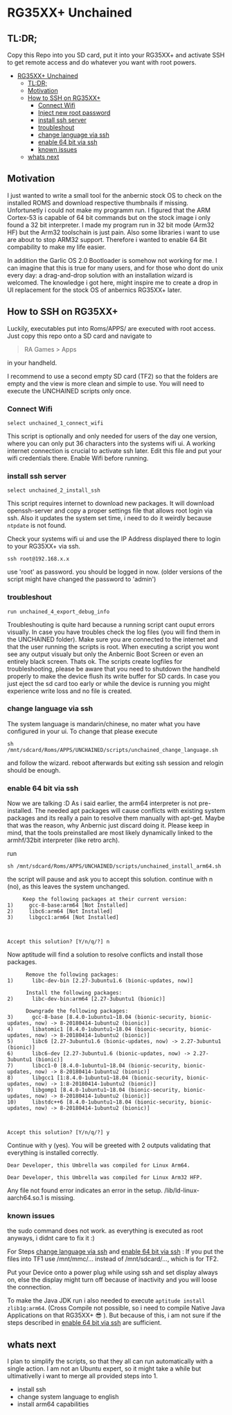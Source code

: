 # RG35XX+ Unchained

## TL:DR;
Copy this Repo into you SD card, put it into your RG35XX+ and activate SSH to get remote access and do whatever you want with root powers.

- [RG35XX+ Unchained](#rg35xx--unchained)
  * [TL:DR;](#tl-dr-)
  * [Motivation](#motivation)
  * [How to SSH on RG35XX+](#how-to-ssh-on-rg35xx-)
    + [Connect Wifi](#connect-wifi)
    + [Inject new root password](#inject-new-root-password)
    + [install ssh server](#install-ssh-server)
    + [troubleshout](#troubleshout)
    + [change language via ssh](#change-language-via-ssh)
    + [enable 64 bit via ssh](#enable-64-bit-via-ssh)
    + [known issues](#known-issues)
  * [whats next](#whats-next)

## Motivation
I just wanted to write a small tool for the anbernic stock OS to check on the installed ROMS and download respective thumbnails if missing. Unfortunetly i could not make my programm run. I figured that the ARM Cortex-53 is capable of 64 bit commands but on the stock image i only found a 32 bit interpreter. I made my program run in 32 bit mode (Arm32 HF) but the Arm32 toolschain is just pain. Also some libraries i want to use are about to stop ARM32 support. Therefore i wanted to enable 64 Bit compability to make my life easier.

In addition the Garlic OS 2.0 Bootloader is somehow not working for me. I can imagine that this is true for many users, and for those who dont do unix every day: a drag-and-drop solution with an installation wizard is welcomed. The knowledge i got here, might inspire me to create a drop in UI replacement for the stock OS of anbernics RG35XX+ later.

## How to SSH on RG35XX+
Luckily, executables put into Roms/APPS/ are executed with root access. Just copy this repo onto a SD card and navigate to
> RA Games > Apps

in your handheld.

I recommend to use a second empty SD card (TF2) so that the folders are empty and the view is more clean and simple to use. You will need to execute the UNCHAINED scripts only once.

### Connect Wifi
```
select unchained_1_connect_wifi
```
This script is optionally and only needed for users of the day one version, where you can only put 36 characters into the systems wifi ui. A working internet connection is crucial to activate ssh later. Edit this file and put your wifi credentials there. Enable Wifi before running.

### install ssh server
```
select unchained_2_install_ssh
```
This script requires internet to download new packages. It will download openssh-server and copy a proper settings file that allows root login via ssh. Also it updates the system set time, i need to do it weirdly because `ntpdate` is not found.

Check your systems wifi ui and use the IP Address displayed there to login to your RG35XX+ via ssh.
```
ssh root@192.168.x.x
```
use 'root' as password. you should be logged in now. (older versions of the script might have changed the password to 'admin')

### troubleshout
```
run unchained_4_export_debug_info
```
Troubleshouting is quite hard because a running script cant ouput errors visually. In case you have troubles check the log files (you will find them in the UNCHAINED folder). Make sure you are connected to the internet and that the user running the scripts is root. When executing a script you wont see any output visualy but only the Anbernic Boot Screen or even an entirely black screen. Thats ok. The scripts create logfiles for troubleshooting, please be aware that you need to shutdown the handheld properly to make the device flush its write buffer for SD cards. In case you just eject the sd card too early or while the device is running you might experience write loss and no file is created.

### change language via ssh

The system language is mandarin/chinese, no mater what you have configured in your ui. To change that please execute  
```
sh /mnt/sdcard/Roms/APPS/UNCHAINED/scripts/unchained_change_language.sh
```
and follow the wizard. reboot afterwards but exiting ssh session and relogin should be enough.

### enable 64 bit via ssh

Now we are talking :D 
As i said earlier, the arm64 interpreter is not pre-installed. The needed apt packages will cause conflicts with existing system packages and its really a pain to resolve them manually with apt-get. Maybe that was the reason, why Anbernic just discard doing it. Please keep in mind, that the tools preinstalled are most likely dynamically linked to the armhf/32bit interpreter (like retro arch). 

run
```
sh /mnt/sdcard/Roms/APPS/UNCHAINED/scripts/unchained_install_arm64.sh
```
the script will pause and ask you to accept this solution. continue with n (no), as this leaves the system unchanged.
```
     Keep the following packages at their current version:
1)     gcc-8-base:arm64 [Not Installed]                   
2)     libc6:arm64 [Not Installed]                        
3)     libgcc1:arm64 [Not Installed]                      



Accept this solution? [Y/n/q/?] n
```

Now aptitude will find a solution to resolve conflicts and install those packages.
```
      Remove the following packages:                                                                             
1)      libc-dev-bin [2.27-3ubuntu1.6 (bionic-updates, now)]                                                     

      Install the following packages:                                                                            
2)      libc-dev-bin:arm64 [2.27-3ubuntu1 (bionic)]                                                              

      Downgrade the following packages:                                                                          
3)      gcc-8-base [8.4.0-1ubuntu1~18.04 (bionic-security, bionic-updates, now) -> 8-20180414-1ubuntu2 (bionic)] 
4)      libatomic1 [8.4.0-1ubuntu1~18.04 (bionic-security, bionic-updates, now) -> 8-20180414-1ubuntu2 (bionic)] 
5)      libc6 [2.27-3ubuntu1.6 (bionic-updates, now) -> 2.27-3ubuntu1 (bionic)]                                  
6)      libc6-dev [2.27-3ubuntu1.6 (bionic-updates, now) -> 2.27-3ubuntu1 (bionic)]                              
7)      libcc1-0 [8.4.0-1ubuntu1~18.04 (bionic-security, bionic-updates, now) -> 8-20180414-1ubuntu2 (bionic)]   
8)      libgcc1 [1:8.4.0-1ubuntu1~18.04 (bionic-security, bionic-updates, now) -> 1:8-20180414-1ubuntu2 (bionic)]
9)      libgomp1 [8.4.0-1ubuntu1~18.04 (bionic-security, bionic-updates, now) -> 8-20180414-1ubuntu2 (bionic)]   
10)     libstdc++6 [8.4.0-1ubuntu1~18.04 (bionic-security, bionic-updates, now) -> 8-20180414-1ubuntu2 (bionic)] 



Accept this solution? [Y/n/q/?] y
```

Continue with y (yes). You will be greeted with 2 outputs validating that everything is installed correctly.

```
Dear Developer, this Umbrella was compiled for Linux Arm64.

Dear Developer, this Umbrella was compiled for Linux Arm32 HFP.
```

Any file not found error indicates an error in the setup. /lib/ld-linux-aarch64.so.1 is missing.

### known issues
the sudo command does not work. as everything is executed as root anyways, i didnt care to fix it :)

For Steps [change language via ssh](#change-language-via-ssh) and [enable 64 bit via ssh](#enable-64-bit-via-ssh) : If you put the files into TF1 use /mnt/mmc/... instead of /mnt/sdcard/..., which is for TF2.

Put your Device onto a power plug while using ssh and set display always on, else the display might turn off because of inactivity and you will loose the connection.

To make the Java JDK run i also needed to execute `aptitude install zlib1g:arm64`. (Cross Compile not possible, so i need to compile Native Java Applications on that RG35XX+ :sunglasses: ). But because of this, i am not sure if the steps described in [enable 64 bit via ssh](#enable-64-bit-via-ssh) are sufficient.

## whats next
I plan to simplify the scripts, so that they all can run automatically with a single action. I am not an Ubuntu expert, so it might take a while but ultimativelly i want to merge all provided steps into 1.

- install ssh
- change system language to english
- install arm64 capabilities

